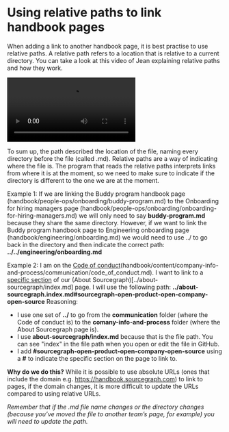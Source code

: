 # Using relative paths to link handbook pages

When adding a link to another handbook page, it is best practise to use relative paths. A relative path refers to a location that is relative to a current directory. You can take a look at this video of Jean explaining relative paths and how they work.

<video controls crossorigin>
  <source src="https://cors-anywhere.sgdev.org/https://sourcegraphstatic.com/handbook/Relative-paths-in-the-handbook.mp4" />
  <track default kind="captions" label="Captions" src="https://cors-anywhere.sgdev.org/https://sourcegraphstatic.com/handbook/Relative-paths-in-the-handbook.vtt" />
</video>

To sum up, the path described the location of the file, naming every directory before the file (called .md). Relative paths are a way of indicating where the file is. The program that reads the relative paths interprets links from where it is at the moment, so we need to make sure to indicate if the directory is different to the one we are at the moment.

Example 1:
If we are linking the Buddy program handbook page (handbook/people-ops/onboarding/buddy-program.md) to the Onboarding for hiring managers page (handbook/people-ops/onboarding/onboarding-for-hiring-managers.md) we will only need to say **buddy-program.md** because they share the same directory.
However, if we want to link the Buddy program handbook page to Engineering onboarding page (handbook/engineering/onboarding.md) we would need to use ../ to go back in the directory and then indicate the correct path: **../../engineering/onboarding.md**

Example 2:
I am on the [Code of conduct](../../company-info-and-process/communication/code_of_conduct.md)(handbook/content/company-info-and-process/communication/code_of_conduct.md). I want to link to a [specific section](../about-sourcegraph/index.md#sourcegraph-open-product-open-company-open-source) of our (About Sourcegraph)[../about-sourcegraph/index.md] page. I will use the following path:  **../about-sourcegraph.index.md#sourcegraph-open-product-open-company-open-source**  Reasoning:

- I use one set of **../** to go from the **communication** folder (where the Code of conduct is) to the **comany-info-and-process** folder (where the About Sourcegraph page is). 
- I use **about-sourcegraph/index.md** because that is the file path. You can see "index" in the file path when you open or edit the file in GitHub. 
- I add **#sourcegraph-open-product-open-company-open-source** using a **#** to indicate the specific section on the page to link to. 

**Why do we do this?**
While it is possible to use absolute URLs (ones that include the domain e.g. https://handbook.sourcegraph.com) to link to pages, if the domain changes, it is more difficult to update the URLs compared to using relative URLs.

_Remember that if the .md file name changes or the directory changes (because you’ve moved the file to another team’s page, for example) you will need to update the path._
